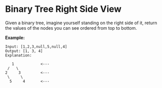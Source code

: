 # Binary Tree Right Side View

Given a binary tree, imagine yourself standing on the right side of it, return the values of the nodes you can see ordered from top to bottom.

__Example:__

```
Input: [1,2,3,null,5,null,4]
Output: [1, 3, 4]
Explanation:

   1            <---
 /   \
2     3         <---
 \     \
  5     4       <---
```